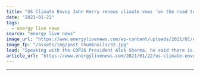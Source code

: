 ```yaml
---
title: "US Climate Envoy John Kerry renews climate vows ‘on the road to Glasgow’"
date: "2021-01-22"
tags: 
  - energy live news
source: "energy live news"
image_url: "https://www.energylivenews.com/wp-content/uploads/2021/01/esrs7ukxiamqxwl_720x412.jpg"
image_fp: "/assets/img/post_thumbnails/32.jpg"
lead: "Speaking with the COP26 President Alok Sharma, he said there is no time to waste on tackling climate change"
article_url: "https://www.energylivenews.com/2021/01/22/us-climate-envoy-john-kerry-renews-climate-vows-on-the-road-to-glasgow/"
---
```


---
